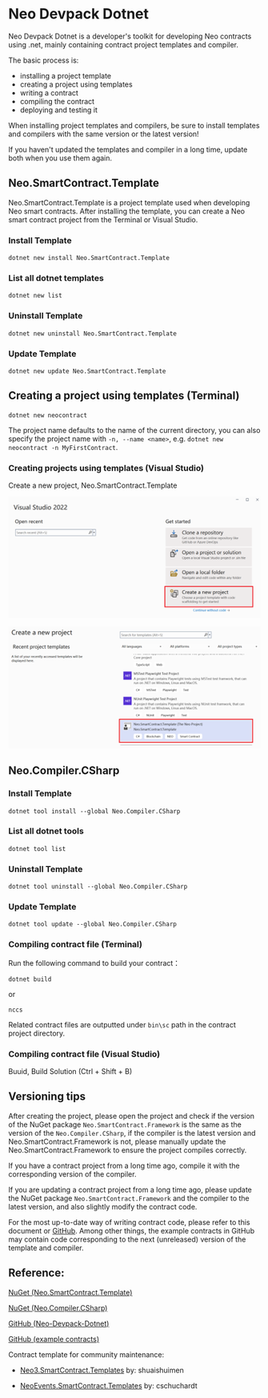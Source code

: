 # Neo Devpack Dotnet

Neo Devpack Dotnet is a developer's toolkit for developing Neo contracts using .net, mainly containing contract project templates and compiler.

The basic process is: 
- installing a project template
- creating a project using templates
- writing a contract
- compiling the contract
- deploying and testing it

When installing project templates and compilers, be sure to install templates and compilers with the same version or the latest version!

If you haven't updated the templates and compiler in a long time, update both when you use them again.

## Neo.SmartContract.Template

Neo.SmartContract.Template is a project template used when developing Neo smart contracts. After installing the template, you can create a Neo smart contract project from the Terminal or Visual Studio.

### Install Template

```
dotnet new install Neo.SmartContract.Template
```

### List all dotnet templates

```
dotnet new list
```

### Uninstall Template

```
dotnet new uninstall Neo.SmartContract.Template
```

### Update Template

```
dotnet new update Neo.SmartContract.Template
```

## Creating a project using templates (Terminal)

```
dotnet new neocontract
```

The project name defaults to the name of the current directory, you can also specify the project name with `-n, --name <name>`, e.g. `dotnet new neocontract -n MyFirstContract`.

### Creating projects using templates (Visual Studio)

Create a new project, Neo.SmartContract.Template

![](../assets/neo-devpack-dotnet-1.png)

![](../assets/neo-devpack-dotnet-2.png)

## Neo.Compiler.CSharp

### Install Template

```
dotnet tool install --global Neo.Compiler.CSharp
```

### List all dotnet tools

```
dotnet tool list
```

### Uninstall Template

```
dotnet tool uninstall --global Neo.Compiler.CSharp
```

### Update Template

```
dotnet tool update --global Neo.Compiler.CSharp
```

### Compiling contract file (Terminal)

Run the following command to build your contract：

```
dotnet build
```

or

```
nccs
```

Related contract files are outputted under `bin\sc` path in the contract project directory.

### Compiling contract file (Visual Studio)

Buuid, Build Solution (Ctrl + Shift + B)

## Versioning tips

After creating the project, please open the project and check if the version of the NuGet package `Neo.SmartContract.Framework` is the same as the version of the `Neo.Compiler.CSharp`, if the compiler is the latest version and Neo.SmartContract.Framework is not, please manually update the Neo.SmartContract.Framework to ensure the project compiles correctly.

If you have a contract project from a long time ago, compile it with the corresponding version of the compiler.

If you are updating a contract project from a long time ago, please update the NuGet package `Neo.SmartContract.Framework` and the compiler to the latest version, and also slightly modify the contract code.

For the most up-to-date way of writing contract code, please refer to this document or [GitHub](https://github.com/neo-project/neo-devpack-dotnet/tree/master/examples). 
Among other things, the example contracts in GitHub may contain code corresponding to the next (unreleased) version of the template and compiler.

## Reference: 

[NuGet (Neo.SmartContract.Template)](https://www.nuget.org/packages/Neo.SmartContract.Template)

[NuGet (Neo.Compiler.CSharp)](https://www.nuget.org/packages/Neo.Compiler.CSharp)

[GitHub (Neo-Devpack-Dotnet)](https://github.com/neo-project/neo-devpack-dotnet)

[GitHub (example contracts)](https://github.com/neo-project/neo-devpack-dotnet/tree/master/examples)

Contract template for community maintenance:

- [Neo3.SmartContract.Templates](https://www.nuget.org/packages/Neo3.SmartContract.Templates) by: shuaishuimen

- [NeoEvents.SmartContract.Templates](https://www.nuget.org/packages/NeoEvents.SmartContract.Templates) by: cschuchardt